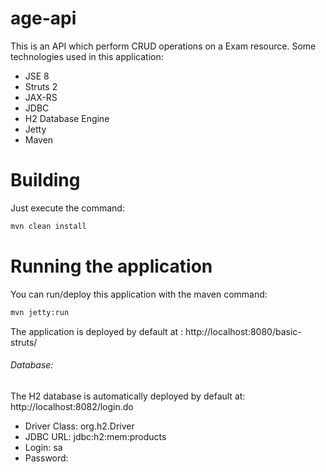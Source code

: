 # age-api

This is an API which perform CRUD operations on a Exam resource.
Some technologies used in this application:

- JSE 8
- Struts 2
- JAX-RS
- JDBC
- H2 Database Engine
- Jetty
- Maven

# Building

Just execute the command: 

```bash
mvn clean install
```

# Running the application

You can run/deploy this application with the maven command:

```bash
mvn jetty:run
```

The application is deployed by default at : http://localhost:8080/basic-struts/

###### Database:

The H2 database is automatically deployed by default at: http://localhost:8082/login.do

- Driver Class: org.h2.Driver
- JDBC URL: jdbc:h2:mem:products
- Login: sa
- Password:






